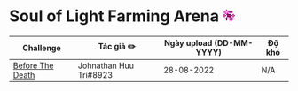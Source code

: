 # Soul of Light Farming Arena ![](../assets/Soul_of_Light.gif)

| Challenge | Tác giả ✏️              | Ngày upload (DD-MM-YYYY) | Độ khó |
|-----------|------------------------|--------------------------|--------|
| [Before The Death](./BeforeTheDeath/)    | Johnathan Huu Tri#8923 | 28-08-2022               | N/A    |
